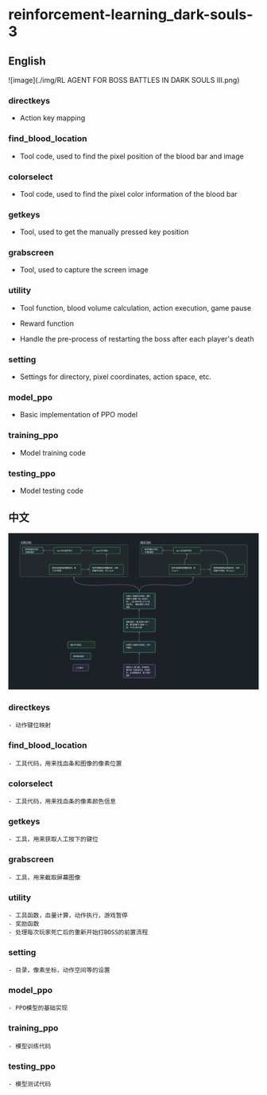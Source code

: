 # reinforcement-learning_dark-souls-3
## English
![image](./img/RL AGENT FOR BOSS BATTLES IN DARK SOULS III.png)

### directkeys

- Action key mapping

### find_blood_location

- Tool code, used to find the pixel position of the blood bar and image

### colorselect

- Tool code, used to find the pixel color information of the blood bar

### getkeys

- Tool, used to get the manually pressed key position

### grabscreen

- Tool, used to capture the screen image

### utility

- Tool function, blood volume calculation, action execution, game pause

- Reward function
- Handle the pre-process of restarting the boss after each player's death

### setting

- Settings for directory, pixel coordinates, action space, etc.

### model_ppo

- Basic implementation of PPO model

### training_ppo

- Model training code

### testing_ppo

- Model testing code

## 中文
![image](./img/%E5%BC%BA%E5%8C%96%E5%AD%A6%E4%B9%A0%E7%8E%A9%E9%BB%91%E6%9A%97%E4%B9%8B%E9%AD%823.png)

### directkeys

    - 动作键位映射

### find_blood_location

    - 工具代码，用来找血条和图像的像素位置

### colorselect

    - 工具代码，用来找血条的像素颜色信息

### getkeys

    - 工具，用来获取人工按下的键位

### grabscreen

    - 工具，用来截取屏幕图像

### utility

    - 工具函数，血量计算，动作执行，游戏暂停
    - 奖励函数
    - 处理每次玩家死亡后的重新开始打BOSS的前置流程

### setting

    - 目录，像素坐标，动作空间等的设置

### model_ppo

    - PPO模型的基础实现

### training_ppo

    - 模型训练代码

### testing_ppo

    - 模型测试代码
